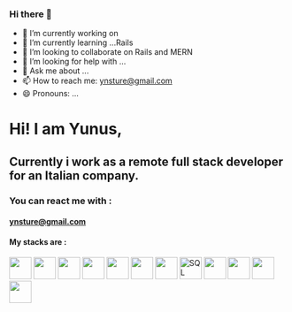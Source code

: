 ### Hi there 👋



- 🔭 I’m currently working on  
- 🌱 I’m currently learning ...Rails
- 👯 I’m looking to collaborate on Rails  and MERN 
- 🤔 I’m looking for help with ...
- 💬 Ask me about ...
- 📫 How to reach me: ynsture@gmail.com
- 😄 Pronouns: ...

# Hi! I am Yunus,
## Currently i work as a remote full stack developer for an Italian company.
### You can react me with  :
#### ynsture@gmail.com

#### My stacks are :

 <img height=40 src="https://www.w3.org/html/logo/downloads/HTML5_Badge_256.png">
    <img   height=40
      src="https://www.kindpng.com/picc/m/464-4640184_css3-png-download-css-icon-transparent-png.png">
    <img height=40 src="https://blog.mwpreston.net/wp-content/uploads/2018/09/ruby-logo.png">
    <img   height=40 src="https://guides.rubyonrails.org/images/favicon.ico">
    <img height=40
      src="https://upload.wikimedia.org/wikipedia/commons/thumb/9/99/Unofficial_JavaScript_logo_2.svg/600px-Unofficial_JavaScript_logo_2.svg.png">
    <img  height=40 src="https://cdn.worldvectorlogo.com/logos/react.svg">
    <img  height=40 src="https://seeklogo.com/images/R/redux-logo-9CA6836C12-seeklogo.com.png">
    <img title="SQL" alt="SQL" height=40
      src="https://e7.pngegg.com/pngimages/614/744/png-clipart-mysql-database-mariadb-dolphin-marine-mammal-animals.png">
    <img  height=40 src="https://sass-lang.com/assets/img/styleguide/color-1c4aab2b.png">
    <img  height=40
      src="https://upload.wikimedia.org/wikipedia/commons/thumb/b/b2/Bootstrap_logo.svg/480px-Bootstrap_logo.svg.png">
  <img  height=40 src="https://seeklogo.com/images/R/rspec-logo-DA1EE19A18-seeklogo.com.png">
   <img  height=40 src="https://git-scm.com/images/logos/downloads/Git-Icon-1788C.png">




